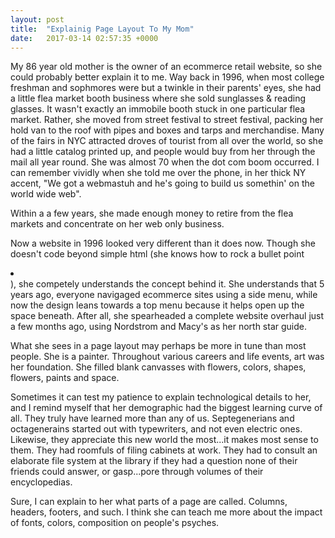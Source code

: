 ```yaml
---
layout: post
title:  "Explainig Page Layout To My Mom"
date:   2017-03-14 02:57:35 +0000
---
```



My 86 year old mother is the owner of an ecommerce retail website, so she could probably better explain it to me. Way back in 1996, when most college freshman and sophmores were but a twinkle in their parents' eyes, she had a little flea market booth business where she sold sunglasses & reading glasses. It wasn't exactly an immobile booth stuck in one particular flea market. Rather, she moved from street festival to street festival, packing her hold van to the roof with pipes and boxes and tarps and merchandise. Many of the fairs in NYC attracted droves of tourist from all over the world, so she had a little catalog printed up, and people would buy from her through the mail all year round. She was almost 70 when the dot com boom occurred. I can remember vividly when she told me over the phone, in her thick NY accent, "We got a webmastuh and he's going to build us somethin' on the world wide web". 

Within a a few years, she made enough money to retire from the flea markets and concentrate on her web only business. 

Now a website in 1996 looked very different than it does now. Though she doesn't code beyond simple html (she knows how to rock a bullet point <li></li>),  she competely understands the concept behind it. She understands that 5 years ago, everyone navigaged ecommerce sites using a side menu, while now the design leans towards a top menu because it helps open up the space beneath. After all, she spearheaded a complete website overhaul just a few months ago, using Nordstrom and Macy's as her north star guide. 

What she sees in a page layout may perhaps be more in tune than most people. She is a painter. Throughout various careers and life events, art was her foundation. She filled blank canvasses with flowers, colors, shapes, flowers, paints and space. 

Sometimes it can test my patience to explain technological details to her,  and I remind myself that her demographic had the biggest learning curve of all. They truly have learned more than any of us. Septegenerians and octagenerains started out with typewriters, and not even electric ones. Likewise, they appreciate this new world the most...it makes most sense to them.  They had roomfuls of filing cabinets at work. They had to consult an elaborate file system at the library if they had a question none of their friends could answer, or gasp...pore through volumes of their encyclopedias. 

Sure, I can explain to her what parts of a page are called. Columns, headers, footers, and such. I think she can teach me more about the impact of fonts, colors, composition on people's psyches. 


